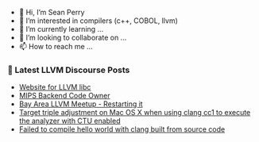 - 👋 Hi, I’m Sean Perry
- 👀 I’m interested in compilers (c++, COBOL, llvm)
- 🌱 I’m currently learning ...
- 💞️ I’m looking to collaborate on ...
- 📫 How to reach me ...

<!---
s66perry/s66perry is a ✨ special ✨ repository because its `README.md` (this file) appears on your GitHub profile.
You can click the Preview link to take a look at your changes.
--->
### 📕 Latest LLVM Discourse Posts

<!-- DISCOURSE-LLVM:START -->
- [Website for LLVM libc](https://discourse.llvm.org/t/website-for-llvm-libc/59901/4)
- [MIPS Backend Code Owner](https://discourse.llvm.org/t/mips-backend-code-owner/60737/2)
- [Bay Area LLVM Meetup - Restarting it](https://discourse.llvm.org/t/bay-area-llvm-meetup-restarting-it/60749/2)
- [Target triple adjustment on Mac OS X when using clang cc1 to execute the analyzer with CTU enabled](https://discourse.llvm.org/t/target-triple-adjustment-on-mac-os-x-when-using-clang-cc1-to-execute-the-analyzer-with-ctu-enabled/60762/1)
- [Failed to compile hello world with clang built from source code](https://discourse.llvm.org/t/failed-to-compile-hello-world-with-clang-built-from-source-code/2375/14)
<!-- DISCOURSE-LLVM:END -->
